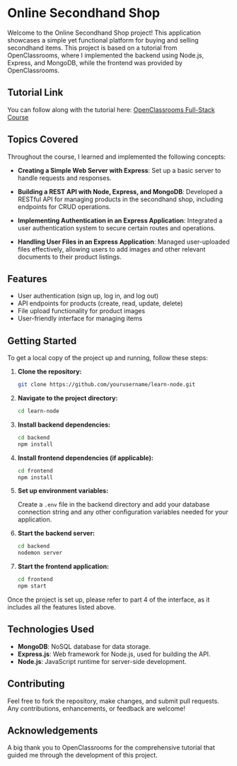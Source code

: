 # Online Secondhand Shop

Welcome to the Online Secondhand Shop project! This application showcases a simple yet functional platform for buying and selling secondhand items. This project is based on a tutorial from OpenClassrooms, where I implemented the backend using Node.js, Express, and MongoDB, while the frontend was provided by OpenClassrooms.

## Tutorial Link

You can follow along with the tutorial here: [OpenClassrooms Full-Stack Course](https://openclassrooms.com/fr/courses/6390246-passez-au-full-stack-avec-node-js-express-et-mongodb)

## Topics Covered

Throughout the course, I learned and implemented the following concepts:

- **Creating a Simple Web Server with Express**: Set up a basic server to handle requests and responses.
  
- **Building a REST API with Node, Express, and MongoDB**: Developed a RESTful API for managing products in the secondhand shop, including endpoints for CRUD operations.

- **Implementing Authentication in an Express Application**: Integrated a user authentication system to secure certain routes and operations.

- **Handling User Files in an Express Application**: Managed user-uploaded files effectively, allowing users to add images and other relevant documents to their product listings.

## Features

- User authentication (sign up, log in, and log out)
- API endpoints for products (create, read, update, delete)
- File upload functionality for product images
- User-friendly interface for managing items

## Getting Started

To get a local copy of the project up and running, follow these steps:

1. **Clone the repository:**

   ```bash
   git clone https://github.com/yourusername/learn-node.git
   ```

2. **Navigate to the project directory:**

   ```bash
   cd learn-node
   ```

3. **Install backend dependencies:**

   ```bash
   cd backend
   npm install
   ```

4. **Install frontend dependencies (if applicable):**

   ```bash
   cd frontend
   npm install
   ```

5. **Set up environment variables:**

   Create a `.env` file in the backend directory and add your database connection string and any other configuration variables needed for your application.

6. **Start the backend server:**

   ```bash
   cd backend
   nodemon server
   ```

7. **Start the frontend application:**

   ```bash
   cd frontend
   npm start
   ```
Once the project is set up, please refer to part 4 of the interface, as it includes all the features listed above.

## Technologies Used

- **MongoDB**: NoSQL database for data storage.
- **Express.js**: Web framework for Node.js, used for building the API.
- **Node.js**: JavaScript runtime for server-side development.

## Contributing

Feel free to fork the repository, make changes, and submit pull requests. Any contributions, enhancements, or feedback are welcome!

## Acknowledgements

A big thank you to OpenClassrooms for the comprehensive tutorial that guided me through the development of this project.
